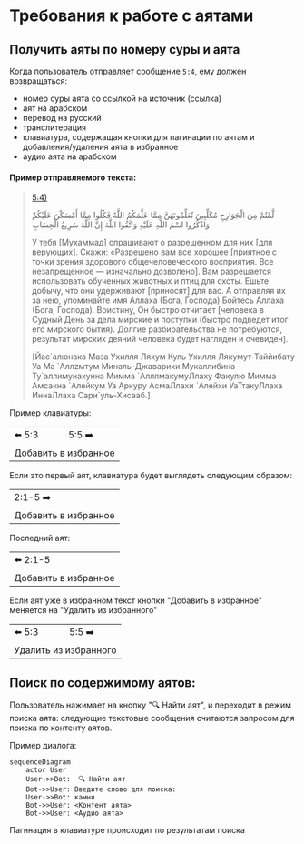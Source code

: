 # Требования к работе с аятами

## Получить аяты по номеру суры и аята

Когда пользователь отправляет сообщение `5:4`, ему должен возвращаться:

 - номер суры аята со ссылкой на источник (ссылка)
 - аят на арабском
 - перевод на русский
 - транслитерация
 - клавиатура, содержащая кнопки для пагинации по аятам и добавления/удаления аята в избранное
 - аудио аята на арабском

#### Пример отправляемого текста:

> [5:4)](https://umma.ru/sura-5-al-maida-trapeza/)
>
 >َلَّمْتُمْ مِنَ الْجَوَارِحِ مُكَلِّبِينَ تُعَلِّمُونَهُنَّ مِمَّا عَلَّمَكُمُ اللَّهُ فَكُلُوا مِمَّا أَمْسَكْنَ عَلَيْكُمْ وَاذْكُرُوا اسْمَ اللَّهِ عَلَيْهِ وَاتَّقُوا اللَّهَ إِنَّ اللَّهَ سَرِيعُ الْحِسَابِ 
> 
> У тебя [Мухаммад] спрашивают о разрешенном для них [для верующих]. Скажи: «Разрешено вам все хорошее [приятное с точки зрения здорового общечеловеческого восприятия. Все незапрещенное — изначально дозволено]. Вам разрешается использовать обученных животных и птиц для охоты. Ешьте добычу, что они удерживают [приносят] для вас. А отправляя их за нею, упоминайте имя Аллаха (Бога, Господа).Бойтесь Аллаха (Бога, Господа). Воистину, Он быстро отчитает [человека в Судный День за дела мирские и поступки (быстро подведет итог его мирского бытия). Долгие разбирательства не потребуются, результат мирских деяний человека будет нагляден и очевиден]. 
> 
> [Йас\`алюнака Маза Ухилля Ляхум Куль Ухилля Лякумут-Таййибату Уа Ма \`Аллzмтум Миналь-Джаварихи Мукаллибина Ту\`аллимунахунна Мимма \`АллямакумуЛлаху Факулю Мимма Амсакна \`Алейкум Уа Аpкуру АсмаЛлахи \`Алейхи УаТтакуЛлаха ИннаЛлаха Сари`уль-Хисааб.]

Пример клавиатуры:

<table>
    <tbody>
        <tr>
            <td>⬅️ 5:3</td>
            <td>5:5 ➡️</td>
        </tr>
        <tr>
            <td colspan="2">Добавить в избранное</td>
        </tr>
    </tbody>
</table>

Если это первый аят, клавиатура будет выглядеть следующим образом:

<table>
    <tbody>
        <tr>
            <td>2:1-5 ➡️</td>
        </tr>
        <tr>
            <td>Добавить в избранное</td>
        </tr>
    </tbody>
</table>

Последний аят:

<table>
    <tbody>
        <tr>
            <td>⬅️ 2:1-5</td>
        </tr>
        <tr>
            <td>Добавить в избранное</td>
        </tr>
    </tbody>
</table>

Если аят уже в избранном текст кнопки "Добавить в избранное" меняется на "Удалить из избранного"

<table>
    <tbody>
        <tr>
            <td>⬅️ 5:3</td>
            <td>5:5 ➡️</td>
        </tr>
        <tr>
            <td colspan="2">Удалить из избранного</td>
        </tr>
    </tbody>
</table>

## Поиск по содержимому аятов:

Пользователь нажимает на кнопку "🔍 Найти аят", и переходит в режим поиска аята: следующие текстовые сообщения считаются запросом для поиска по контенту аятов.

Пример диалога:

```mermaid
sequenceDiagram
    actor User
    User->>Bot:  🔍 Найти аят
    Bot->>User: Введите слово для поиска:
    User->>Bot: камни
    Bot->>User: <Контент аята>
    Bot->>User: <Аудио аята>
```

Пагинация в клавиатуре происходит по результатам поиска
